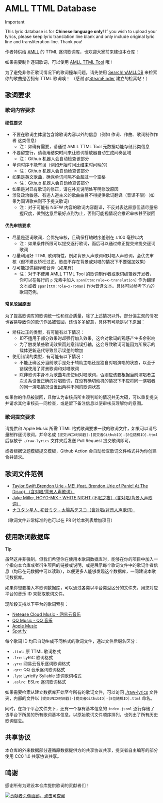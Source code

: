 # AMLL TTML Database

> [!Important]
>
> This lyric database is for **Chinese language only**!
> If you wish to upload your lyrics, please keep lyric translation line blank and only include original lyric line and transliteration line. Thank you!

作者特供给 [AMLL](https://github.com/Steve-xmh/applemusic-like-lyrics) 的 TTML 逐词歌词库，也欢迎大家前来建设本仓库！

如果需要制作逐词歌词，可以使用 [AMLL TTML Tool](https://github.com/Steve-xmh/amll-ttml-tool) 哦！

为了避免非修正歌词情况下的歌词撞车问题，请先使用 [SearchInAMLLDB](https://steamfinder.github.io/search-in-amlldb/) 来检索你的歌曲是否拥有 TTML 歌词噢！
（感谢 [@SteamFinder](https://github.com/SteamFinder) 建立的检索站！）

## 歌词要求

### 歌词内容要求

#### 硬性要求

- 不要在歌词主体里包含除歌词内容以外的信息（例如 作词、作曲、歌词制作作者 这类信息）
  - 注：如确有需要，请通过 AMLL TTML Tool 元数据功能存储此类信息
- 不要留空行，请善用结束时间来让歌词播放器自动生成间奏区域
  - 注：Github 机器人会自动检查该部分
- 单词时序不能有误（例如开始时间比结束时间晚的）
  - 注：Github 机器人会自动检查该部分
- 如果是英文歌曲，确保单词间隔不会超过一个空格
  - 注：Github 机器人会自动检查该部分
- 如果是对已有歌词的修正，请在补充说明处写明修改原因
- 涉及政治敏感、有违人道主义的歌曲曲目不得提供歌词翻译（音译不限）（如果为国语歌曲则不予提交歌词）
  - 注：对于可能有 NSFW 内容的歌词内容翻译，不反对表达原意但请尽量把握尺度，做到达意后最好点到为止，否则可能视情况会推迟审核甚至驳回

#### 优先审核要求

- 尽量是逐词歌词，会优先审核，且确保打轴时序差别在 ±100 毫秒以内
  - 注：如果条件所限可以提交逐行歌词，而后可以通过修正提交来提交逐词歌词
- 尽量利用好 TTML 歌词特性，例如背景人声歌词和对唱人声歌词，会优先审核（但不建议矫枉过正，歌曲不存在背景或对唱的情况下不要强加效果）
- 尽可能提供翻译和音译（如果有）
  - 注：对于不使用 AMLL TTML Tool 的歌词制作者或歌词编辑器开发者，你可以在每行的 `p` 元素中加入 `span[ttm:role=x-translation]` 作为翻译文本或者 `span[ttm:role=x-roman]` 作为音译文本。具体可以参考下方的歌词范例。

#### 常见驳回原因

为了提高歌词库的歌词统一性和综合质量，除了上述情况以外，部分偏主观的情况也容易导致你的歌词作品被驳回，还请多多留意，具体有可能是以下原因：

- 矫枉过正的类型，有可能有以下情况：
  - 即不适用于部分效果时却强行加入效果，这会对歌词的观感产生多余影响
  - 为了触发某些歌词效果而刻意错误打轴，这会导致歌词可能因为所展示的载体更新迭代导致显示误差的增加
- 使用错误的类型，有可能有以下情况：
  - 不能正确区分当前歌手是处于辅助主唱还是独自对唱演唱的状态，以至于错误使用了背景歌词和对唱歌词
  - 除非歌词本身不为歌曲考虑使用对唱歌词，否则应该要根据当前演唱者主次关系设置正确的对唱歌词，在没有确切动机的情况下不应将同一演唱者的同一演唱情况设置出两种不同的歌词状态

如果你的作品被驳回，且你认为审核员所主观判断的情况并无大碍，可以重复提交并请求其他审核员一同检查，或是留下备注信息以便审核员理解你的意图。

### 歌词提交要求

请提供和 Apple Music 所需 TTML 格式歌词要求一致的歌词文件，如果可以请尽量制作逐词歌词，并命名成 `[提交UNIX时间戳]-[提交者GithubID]-[8位随机ID].ttml` 后存放于 `./raw-lyrics` 文件夹后发送 Pull Request 提交歌词即可。

或者根据议题模板提交模板，Github Action 会自动检查歌词文件格式并为你创建合并请求。

## 歌词文件范例

- [Taylor Swift,Brendon Urie - ME! (feat. Brendon Urie of Panic! At The Disco) （含对唱/背景人声歌词）](./ncm-lyrics/1361348080.ttml)
- [Jake Miller, HOYO-MiX - WHITE NIGHT (不眠之夜）（含对唱/背景人声歌词）](./ncm-lyrics/2122308128.ttml)
- [ナユタン星人, 初音ミク - 太陽系デスコ（含对唱/背景人声歌词）](./ncm-lyrics/459717345.ttml)

（歌词文件非常标准的也可以在 PR 时给本列表增加项目）

## 使用歌词数据库

> [!TIP]
> 虽然这并非强制，但我们希望你在使用本歌词数据库时，能够在你的项目中加入一个指向本仓库或者衍生项目的链接或说明，或是展示每个歌词文件中的歌词作者信息（均已在元数据中可以读取），以便更多人能够发现这个数据库，一同建设本歌词数据库。

如果你想要接入本歌词数据库，可以通过各类以平台类型区分的文件夹，用您对应平台的音乐 ID 来获取歌词文件。

现阶段支持以下平台的歌词索引：

- [Netease Cloud Music - 网易云音乐](./ncm-lyrics) 
- [QQ Music - QQ 音乐](./qq-lyrics)
- [Apple Music](./apple-lyrics)
- [Spotify](./spotify-lyrics)

每个歌词 ID 均已自动生成不同格式的歌词文件，通过文件后缀名区分：

- `.ttml`: 原 TTML 歌词格式
- `.lrc`: LyRiC 歌词格式
- `.yrc`: 网易云音乐逐词歌词格式
- `.qrc`: QQ 音乐逐词歌词格式
- `.lys`: Lyricify Syllable 逐词歌词格式
- `.eslrc`: ESLrc 逐词歌词格式

如果需要检索从建立数据库开始至今所有的歌词文件，可以访问 [./raw-lyrics](./raw-lyrics) 文件夹，内部的文件以 `[提交UNIX时间戳]-[提交者GithubID]-[8位随机ID].ttml` 命名。

同时，在每个平台文件夹下，还有一个存有基本信息的 `index.jsonl` 逐行存储了该平台下所属的所有歌词基本信息，以原始歌词文件顺序排列，也列出了所有历史歌词信息。

## 共享协议

本仓库的外来数据部分遵循原数据提供方的共享协议共享，提交者自主编写的部分使用 CC0 1.0 共享协议共享。

## 鸣谢

感谢所有为建设本仓库提供歌词的贡献者们！

[![贡献者头像画廊，点击可查阅](https://amll-ttml-db.stevexmh.net/contributors.png)](./CONTRIBUTORS.md)
